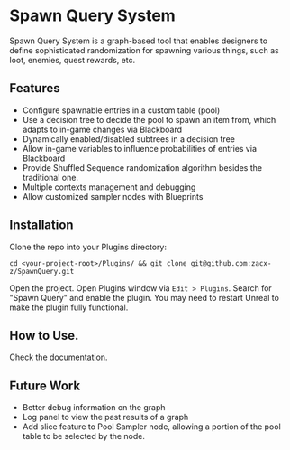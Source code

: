 # Spawn Query System

Spawn Query System is a graph-based tool that enables designers to define sophisticated randomization for spawning various things, such as loot, enemies, quest rewards, etc.

## Features

 - Configure spawnable entries in a custom table (pool)
 - Use a decision tree to decide the pool to spawn an item from, which adapts to in-game changes via Blackboard
 - Dynamically enabled/disabled subtrees in a decision tree
 - Allow in-game variables to influence probabilities of entries via Blackboard
 - Provide Shuffled Sequence randomization algorithm besides the traditional one.
 - Multiple contexts management and debugging
 - Allow customized sampler nodes with Blueprints

## Installation

Clone the repo into your Plugins directory:

`cd <your-project-root>/Plugins/ && git clone git@github.com:zacx-z/SpawnQuery.git`

Open the project. Open Plugins window via `Edit > Plugins`. Search for "Spawn Query" and enable the plugin. You may need to restart Unreal to make the plugin fully functional.

## How to Use.

Check the [documentation](http://nelasystem.com/lab/SpawnQuerySystem).

## Future Work

 - Better debug information on the graph
 - Log panel to view the past results of a graph
 - Add slice feature to Pool Sampler node, allowing a portion of the pool table to be selected by the node.

